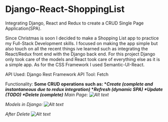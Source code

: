 # Django-React-ShoppingList
Integrating Django, React and Redux to create a CRUD Single Page Application(SPA).

Since Christmas is soon I decided to make a Shopping List app to practice my Full-Stack Development skills.
I focused on making the app simple but also touch on all the recent things ive learned such as integrating
the React/Redux front end with the Django back end. For this project Django only took care of the models and
React took care of everything else as it is a simple app. As for the CSS Framework I used Semantic-UI-React.

API Used: Django Rest Framework
API Tool: Fetch

Functionality:
<b>Some CRUD operations such as:
  *<i>Create (complete and instantaneous due to redux integration)</i>
  *<i>Refresh (dynamic SPA)<i> 
  *<i>Update (TODO)</i>
  *<i>Delete (complete)</i></b>
Main Page:
![Alt text](https://github.com/DanielLopezCS/Django-React-ShoppingList/blob/version-FINAL/thumbnails/MainPage.png "Shopping List SPA")

Models in Django:
![Alt text](https://github.com/DanielLopezCS/Django-React-ShoppingList/blob/version-FINAL/thumbnails/DjangoModels.png "Django Powered Database")

After Delete
![Alt text](https://github.com/DanielLopezCS/Django-React-ShoppingList/blob/version-FINAL/thumbnails/AfterDelete.png "After Delete")
